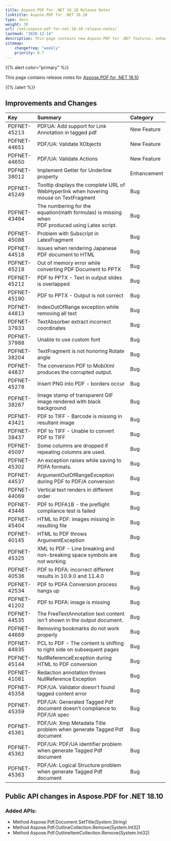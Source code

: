 ```yaml
---
title: Aspose.PDF for .NET 18.10 Release Notes
linktitle: Aspose.PDF for .NET 18.10
type: docs
weight: 30
url: /net/aspose-pdf-for-net-18-10-release-notes/
lastmod: "2020-12-14"
description: This page contains new Aspose.PDF for .NET features, enhancement, and bug fixes in 2018, version 18.10. 
sitemap:
    changefreq: "weekly"
    priority: 0.7
---
```


{{% alert color="primary" %}} 

This page contains release notes for [Aspose.PDF for .NET 18.10](https://www.nuget.org/packages/Aspose.Pdf/18.10.0)

{{% /alert %}} 

## Improvements and Changes

|**Key**|**Summary**|**Category**|
| :- | :- | :- |
|PDFNET-45213|PDFUA: Add support for Link Annotation in tagged pdf|New Feature|
|PDFNET-44651|PDF/UA: Validate XObjects|New Feature|
|PDFNET-44650|PDF/UA: Validate Actions|New Feature|
|PDFNET-38012|Implement Getter for Underline property|Enhancement|
|PDFNET-45249|Tooltip displays the complete URL of WebHyperlink when hovering mouse on TextFragment|Bug|
|PDFNET-43464|The numbering for the equation(math formulas) is missing when <br>PDF produced using Latex script.|Bug|
|PDFNET-45088|Problem with Subscript in LatexFragment|Bug|
|PDFNET-44518|Issues when rendering Japanese PDF document to HTML|Bug|
|PDFNET-45218|Out of memory error while converting PDF Document to PPTX|Bug|
|PDFNET-45212|PDF to PPTX - Text in output slides is overlapped|Bug|
|PDFNET-45190|PDF to PPTX - Output is not correct|Bug|
|PDFNET-44813|IndexOutOfRange exception while removing all text|Bug|
|PDFNET-37933|TextAbsorber extract incorrect coordinates|Bug|
|PDFNET-37988|Unable to use custom font|Bug|
|PDFNET-38204|TextFragment is not honoring Rotate angle|Bug|
|PDFNET-44837|The conversion PDF to MobiXml produces the corrupted output.|Bug|
|PDFNET-45278|Insert PNG into PDF - borders occur|Bug|
|PDFNET-38267|Image stamp of transparent GIF image rendered with black background|Bug|
|PDFNET-43421|PDF to TIFF - Barcode is missing in resultant image|Bug|
|PDFNET-38437|PDF to TIFF - Unable to convert PDF to TIFF|Bug|
|PDFNET-45097|Some columns are dropped if repeating columns are used.|Bug|
|PDFNET-45302|An exception raises while saving to PDFA formats.|Bug|
|PDFNET-44537|ArgumentOutOfRangeException during PDF to PDF/A conversion|Bug|
|PDFNET-44069|Vertical text renders in different order|Bug|
|PDFNET-43448|PDF to PDFA1B - the preflight compliance test is failed|Bug|
|PDFNET-45404|HTML to PDF: images missing in resulting file|Bug|
|PDFNET-40145|HTML to PDF throws ArgumentException|Bug|
|PDFNET-45325|XML to PDF - Line breaking and non-breaking space symbols are not working|Bug|
|PDFNET-40536|PDF to PDFA: incorrect different results in 10.9.0 and 11.4.0|Bug|
|PDFNET-42534|PDF to PDFA Conversion process hangs up|Bug|
|PDFNET-41202|PDF to PDFA: image is missing|Bug|
|PDFNET-44535|The FreeTextAnnotation text content isn't shown in the output document.|Bug|
|PDFNET-44669|Removing bookmarks do not work properly|Bug|
|PDFNET-44935|PCL to PDF - The content is shifting to right side on subsequent pages|Bug|
|PDFNET-45144|NullReferenceException during HTML to PDF conversion|Bug|
|PDFNET-41081|Redaction annotation throws NullReference Exception|Bug|
|PDFNET-45358|PDF/UA. Validator doesn't found tagged content error|Bug|
|PDFNET-45359|PDF/UA: Generated Tagged Pdf document doesn't compliance to PDF/UA spec|Bug|
|PDFNET-45361|PDF/UA: Xmp Metadata Title problem when generate Tagged Pdf document|Bug|
|PDFNET-45362|PDF/UA: PDF/UA identifier problem when generate Tagged Pdf document|Bug|
|PDFNET-45363|PDF/UA: Logical Structure problem when generate Tagged Pdf document|Bug|

## Public API changes in Aspose.PDF for .NET 18.10

### Added APIs:

* Method Aspose.Pdf.Document.SetTitle(System.String) 
* Method Aspose.Pdf.OutlineCollection.Remove(System.Int32) 
* Method Aspose.Pdf.OutlineItemCollection.Remove(System.Int32)        
